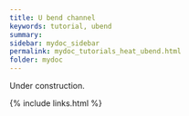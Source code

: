 ```yaml
---
title: U bend channel
keywords: tutorial, ubend
summary: 
sidebar: mydoc_sidebar
permalink: mydoc_tutorials_heat_ubend.html
folder: mydoc
---
```


Under construction.

{% include links.html %}
